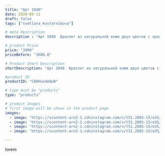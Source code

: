 ```yaml
---
title: "Арт 1040"
date: 2020-05-11
draft: false
tags: ["svetlana_kustarnikova"]

# meta description
description : "Арт 1040  Браслет из натуральной кожи двух цветов с красивейшим граненым агатом"

# product Price
price: "3000"
priceBefore: "3600.0"

# Product Short Description
shortDescription: "Арт 1040  Браслет из натуральной кожи двух цветов с красивейшим граненым агатом"

#product ID
productID: "CADHuodoQuB"

# type must be "products"
type: "products"

# product Images
# first image will be shown in the product page
images:
  - image: "https://scontent-arn2-1.cdninstagram.com/v/t51.2885-15/e35/96836068_1851580901639459_5224724160411732061_n.jpg?se=7&tp=1&_nc_ht=scontent-arn2-1.cdninstagram.com&_nc_cat=111&_nc_ohc=UrtkQ5MZXngAX-Y5T16&oh=9a4217bf5d9ea21c494ff9dbf342c579&oe=606A6569&ig_cache_key=MjMwNjcyMTQxOTMzMzEwOTQ5MQ%3D%3D.2"
  - image: "https://scontent-arn2-2.cdninstagram.com/v/t51.2885-15/e35/96858258_730442617774076_997258781421280710_n.jpg?se=8&tp=1&_nc_ht=scontent-arn2-2.cdninstagram.com&_nc_cat=108&_nc_ohc=LmGrntBT4OkAX_EOHho&oh=fda8c96c2ce4a452cd7afbcb379450a6&oe=606A525C&ig_cache_key=MjMwNjcyMTQxOTM0MTQ5MTk1Mg%3D%3D.2"
  - image: "https://scontent-arn2-1.cdninstagram.com/v/t51.2885-15/e35/96255621_110546973825151_4183053294734278770_n.jpg?tp=1&_nc_ht=scontent-arn2-1.cdninstagram.com&_nc_cat=107&_nc_ohc=MTr8qUbOg9gAX9eFs53&oh=9cf9399041ba87e228ffeb6249fbd470&oe=606C46F5&ig_cache_key=MjMwNjcyMTQxOTM0OTkwMjk4NA%3D%3D.2"
  - image: "https://scontent-arn2-1.cdninstagram.com/v/t51.2885-15/e35/96417099_174009130731868_6067757873549052409_n.jpg?se=8&tp=1&_nc_ht=scontent-arn2-1.cdninstagram.com&_nc_cat=104&_nc_ohc=l4wPQB54EgYAX8qftXu&oh=707f1b2cab3b71008c0cf55766145649&oe=606CCE79&ig_cache_key=MjMwNjcyMTQxOTM2NjY5MDg0Nw%3D%3D.2"

---
```

lorem
